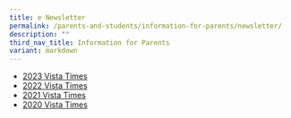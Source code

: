 ```yaml
---
title: e Newsletter
permalink: /parents-and-students/information-for-parents/newsletter/
description: ""
third_nav_title: Information for Parents
variant: markdown
---
```

* [2023 Vista Times](https://issuu.com/nvtps/docs/2023_vista_times)
* [2022 Vista Times](https://issuu.com/nvtps/docs/2022_the_vista_times)
* [2021 Vista Times](https://issuu.com/nvtps/docs/2021_the_vista_times)
* [2020 Vista Times](https://issuu.com/nvtps/docs/2020_the_vista_times)